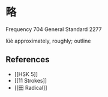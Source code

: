 # 略
Frequency 704
General Standard 2277

lüè
approximately, roughly; outline

## References
- [[HSK 5]]
- [[11 Strokes]]
- [[田 Radical]]